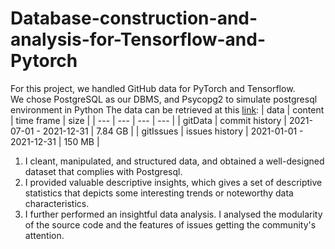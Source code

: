 # Database-construction-and-analysis-for-Tensorflow-and-Pytorch
For this project, we handled GitHub data for PyTorch and Tensorflow.  
We chose PostgreSQL as our DBMS, and Psycopg2 to simulate postgresql environment in Python
The data can be retrieved at this
[link](https://cityuni-my.sharepoint.com/:f:/g/personal/matteo_devigili_2_city_ac_uk/Eq8fCRrNLmJOopub6vfOy5QBasKtb2RqOnfGOkkt35HW7A?e=U35aEG):
| data | content | time frame | size |
| --- | --- | --- | --- |
| gitData | commit history | 2021-07-01 - 2021-12-31 | 7.84 GB |
| gitIssues | issues history | 2021-01-01 - 2021-12-31 | 150 MB |


1. I cleant, manipulated, and structured data, and obtained a well-designed 
   dataset that complies with Postgresql. 
2. I provided valuable descriptive insights, which gives a set of 
   descriptive statistics that depicts some interesting trends or noteworthy 
   data characteristics.
3. I further performed an insightful data analysis. I analysed the modularity 
   of the source code and the features of issues getting the community's attention.
